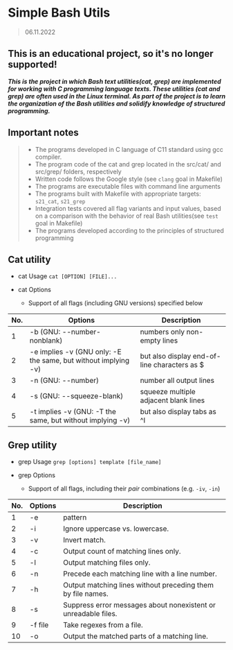 # Simple Bash Utils
> 06.11.2022

## This is an educational project, so it's no longer supported!
***This is the project in which Bash text utilities(cat, grep) are implemented for working with C programming language texts. These utilities (cat and grep) are often used in the Linux terminal. As part of the project is to learn the organization of the Bash utilities and solidify knowledge of structured programming.***

## Important notes

> - The programs developed in C language of C11 standard using gcc compiler.
> - The program code of the cat and grep located in the src/cat/ and src/grep/ folders, respectively  
> - Written code follows the Google style (see `clang` goal in Makefile)
> - The programs are executable files with command line arguments
> - The programs built with Makefile with appropriate targets: `s21_cat`, `s21_grep`
> - Integration tests covered all flag variants and input values, based on a comparison with the behavior of real Bash utilities(see `test` goal in Makefile)
> - The programs developed according to the principles of structured programming

## Cat utility

- cat Usage `cat [OPTION] [FILE]...`

- cat Options
  - Support of all flags (including GNU versions) specified below

| No. | Options | Description |
| ------ | ------ | ------ |
| 1 | -b (GNU: --number-nonblank) | numbers only non-empty lines |
| 2 | -e implies -v (GNU only: -E the same, but without implying -v) | but also display end-of-line characters as $  |
| 3 | -n (GNU: --number) | number all output lines |
| 4 | -s (GNU: --squeeze-blank) | squeeze multiple adjacent blank lines |
| 5 | -t implies -v (GNU: -T the same, but without implying -v) | but also display tabs as ^I  |

## Grep utility
- grep Usage `grep [options] template [file_name]`

- grep Options
  - Support of all flags, including their _pair_ combinations (e.g. `-iv`, `-in`)

| No. | Options | Description |
| ------ | ------ | ------ |
| 1 | -e | pattern |
| 2 | -i | Ignore uppercase vs. lowercase.  |
| 3 | -v | Invert match. |
| 4 | -c | Output count of matching lines only. |
| 5 | -l | Output matching files only.  |
| 6 | -n | Precede each matching line with a line number. |
| 7 | -h | Output matching lines without preceding them by file names. |
| 8 | -s | Suppress error messages about nonexistent or unreadable files. |
| 9 | -f file | Take regexes from a file. |
| 10 | -o | Output the matched parts of a matching line. |
